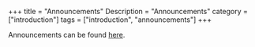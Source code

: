 +++
title = "Announcements"
Description = "Announcements"
category = ["introduction"]
tags = ["introduction", "announcements"]
+++

Announcements can be found [here](https://github.com/sameersbn/docker-gitlab/issues/39).
